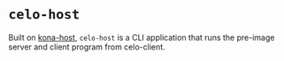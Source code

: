 # `celo-host`

Built on [kona-host][kona-host], `celo-host` is a CLI application that runs the pre-image server and client program from 
celo-client.

[kona-host]: https://github.com/op-rs/kona/tree/main/bin/host